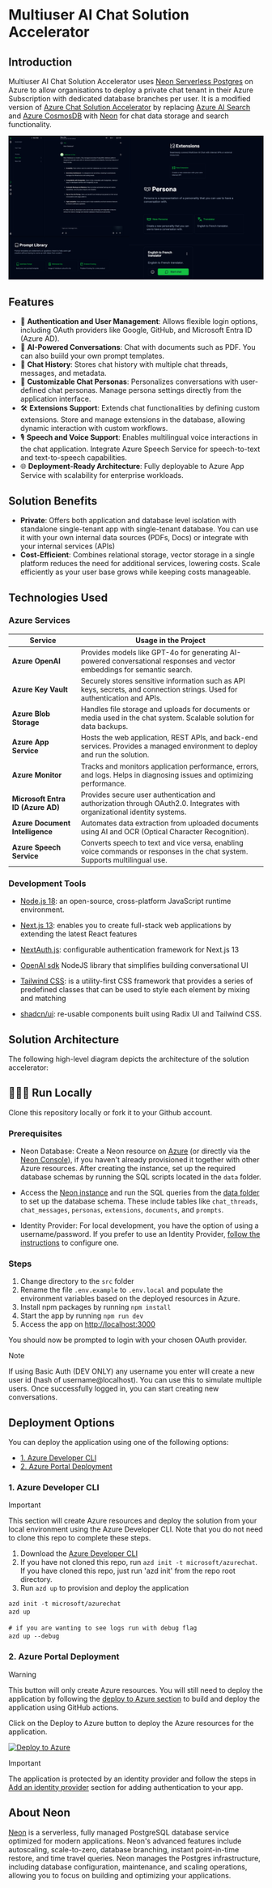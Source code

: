 # Multiuser AI Chat Solution Accelerator

## Introduction

Multiuser AI Chat Solution Accelerator uses [Neon Serverless Postgres](https://learn.microsoft.com/en-us/azure/partner-solutions/neon/overview) on Azure to allow organisations to deploy a private chat tenant in their Azure Subscription with dedicated database branches per user. It is a modified version of [Azure Chat Solution Accelerator](https://github.com/microsoft/azurechat) by replacing [Azure AI Search](https://learn.microsoft.com/en-GB/azure/search/) and [Azure CosmosDB](https://learn.microsoft.com/en-GB/azure/cosmos-db/nosql/) with [Neon](https://neon.tech/) for chat data storage and search functionality.

![Multiuser AI Chat Solution Accelerator with Neon](/assets/Multiuser%20AI%20Chat%20Solution%20Accelerator%20App%20View%201.png)

## Features

- 🔑 **Authentication and User Management**: Allows flexible login options, including OAuth providers like Google, GitHub, and Microsoft Entra ID (Azure AD).
- 🧠 **AI-Powered Conversations**: Chat with documents such as PDF. You can also buiild your own prompt templates.
- 💾 **Chat History**: Stores chat history with multiple chat threads, messages, and metadata.
- 🎨 **Customizable Chat Personas**: Personalizes conversations with user-defined chat personas. Manage persona settings directly from the application interface.
- 🛠️ **Extensions Support**: Extends chat functionalities by defining custom extensions. Store and manage extensions in the database, allowing dynamic interaction with custom workflows.
- 🎙️ **Speech and Voice Support**: Enables multilingual voice interactions in the chat application. Integrate Azure Speech Service for speech-to-text and text-to-speech capabilities.
- 🌐 **Deployment-Ready Architecture**: Fully deployable to Azure App Service with scalability for enterprise workloads.

## Solution Benefits

- **Private**: Offers both application and database level isolation with standalone single-tenant app with single-tenant database. You can use it with your own internal data sources (PDFs, Docs) or integrate with your internal services (APIs)
- **Cost-Efficient**: Combines relational storage, vector storage in a single platform reduces the need for additional services, lowering costs. Scale efficiently as your user base grows while keeping costs manageable.



## Technologies Used

### Azure Services

| **Service**                        | **Usage in the Project**                                                                                                     |
|-------------------------------------|-----------------------------------------------------------------------------------------------------------------------------|
| **Azure OpenAI**                    | Provides models like GPT-4o for generating AI-powered conversational responses and vector embeddings for semantic search. |
| **Azure Key Vault**                 | Securely stores sensitive information such as API keys, secrets, and connection strings. Used for authentication and APIs.    |
| **Azure Blob Storage**              | Handles file storage and uploads for documents or media used in the chat system. Scalable solution for data backups.         |
| **Azure App Service**               | Hosts the web application, REST APIs, and back-end services. Provides a managed environment to deploy and run the solution.   |
| **Azure Monitor**                   | Tracks and monitors application performance, errors, and logs. Helps in diagnosing issues and optimizing performance.         |
| **Microsoft Entra ID (Azure AD)**   | Provides secure user authentication and authorization through OAuth2.0. Integrates with organizational identity systems.       |
| **Azure Document Intelligence**     | Automates data extraction from uploaded documents using AI and OCR (Optical Character Recognition).                          |
| **Azure Speech Service**            | Converts speech to text and vice versa, enabling voice commands or responses in the chat system. Supports multilingual use.   |


### Development Tools

- [Node.js 18](https://nodejs.org/en): an open-source, cross-platform JavaScript runtime environment.

- [Next.js 13](https://nextjs.org/docs): enables you to create full-stack web applications by extending the latest React features

- [NextAuth.js](https://next-auth.js.org/): configurable authentication framework for Next.js 13

- [OpenAI sdk](https://github.com/openai/openai-node) NodeJS library that simplifies building conversational UI

- [Tailwind CSS](https://tailwindcss.com/): is a utility-first CSS framework that provides a series of predefined classes that can be used to style each element by mixing and matching

- [shadcn/ui](https://ui.shadcn.com/): re-usable components built using Radix UI and Tailwind CSS. 


## Solution Architecture

The following high-level diagram depicts the architecture of the solution accelerator:

## 👨🏻‍💻 Run Locally

Clone this repository locally or fork it to your Github account.

### Prerequisites

- Neon Database: Create a Neon resource on [Azure](https://fyi.neon.tech/azureportal) (or directly via the [Neon Console](https://console.neon.tech/)), if you haven't already provisioned it together with other Azure resources. After creating the instance, set up the required database schemas by running the SQL scripts located in the `data` folder.

- Access the [Neon instance](https://console.neon.tech) and run the SQL queries from the [data folder](/data/schema.sql) to set up the database schema. These include tables like `chat_threads`, `chat_messages`, `personas`, `extensions`, `documents`, and `prompts`.

- Identity Provider: For local development, you have the option of using a username/password. If you prefer to use an Identity Provider, [follow the instructions](/docs/add-identity.md) to configure one.

### Steps

1. Change directory to the `src` folder
2. Rename the file `.env.example` to `.env.local` and populate the environment variables based on the deployed resources in Azure.
3. Install npm packages by running `npm install`
4. Start the app by running `npm run dev`
5. Access the app on [http://localhost:3000](http://localhost:3000)

You should now be prompted to login with your chosen OAuth provider.

> [!NOTE]
> If using Basic Auth (DEV ONLY) any username you enter will create a new user id (hash of username@localhost). You can use this to simulate multiple users. Once successfully logged in, you can start creating new conversations.


## Deployment Options

You can deploy the application using one of the following options:

- [1. Azure Developer CLI](#azure-developer-cli)
- [2. Azure Portal Deployment](#azure-portal-deployment)

### 1. Azure Developer CLI

> [!IMPORTANT]
> This section will create Azure resources and deploy the solution from your local environment using the Azure Developer CLI. Note that you do not need to clone this repo to complete these steps.

1. Download the [Azure Developer CLI](https://learn.microsoft.com/en-us/azure/developer/azure-developer-cli/overview)
1. If you have not cloned this repo, run `azd init -t microsoft/azurechat`. If you have cloned this repo, just run 'azd init' from the repo root directory.
1. Run `azd up` to provision and deploy the application

```pwsh
azd init -t microsoft/azurechat
azd up

# if you are wanting to see logs run with debug flag
azd up --debug
```

### 2. Azure Portal Deployment

> [!WARNING]
> This button will only create Azure resources. You will still need to deploy the application by following the [deploy to Azure section](/docs/deploy-to-azure-github-actions.md) to build and deploy the application using GitHub actions.

Click on the Deploy to Azure button to deploy the Azure resources for the application.

[![Deploy to Azure](https://aka.ms/deploytoazurebutton)](https://aka.ms/anzappazurechatgpt)

> [!IMPORTANT]
> The application is protected by an identity provider and follow the steps in [Add an identity provider](/docs/add-identity.md) section for adding authentication to your app.


## About Neon

 [Neon](https://neon.tech/) is a serverless, fully managed PostgreSQL database service optimized for modern applications. Neon's advanced features include autoscaling, scale-to-zero, database branching, instant point-in-time restore, and time travel queries. Neon manages the Postgres infrastructure, including database configuration, maintenance, and scaling operations, allowing you to focus on building and optimizing your applications.